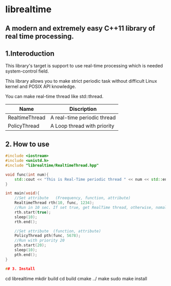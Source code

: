 librealtime
==============
## A modern and extremely easy C++11 library of real time processing.

## 1.Interoduction

This library's target is support to use real-time processing
which is needed system-control field.

This library allows you to make strict periodic task 
without difficult Linux kernel and POSIX API knowledge. 

You can make real-time thread like std::thread.

|Name|Discription|
|----|-----------|
|RealtimeThread|A real-time periodic thread|
|PolicyThread|A Loop thread with priority|

## 2. How to use

```cpp
#include <iostream>
#include <unistd.h>
#include "librealtime/RealtimeThread.hpp"

void func(int num){
	std::cout << "This is Real-Time periodic thread " << num << std::endl;
}

int main(void){
    //Set attribute   (Freequency, function, attribute)
	RealtimeThread rth(10, func, 1234);
	//Run in 10 sec. If set true, get RealTime thread, otherwise, nomal priodic thread.
	rth.start(true);
	sleep(10);
	rth.end();

	//Set attribute  (function, attribute)
	PolicyThread pth(func, 5678);
	//Run with priority 20
	pth.start(20);
	sleep(10);
	pth.end();
}

## 3. Install
```
cd librealtime
mkdir build
cd build
cmake ../
make
sudo make install
```
